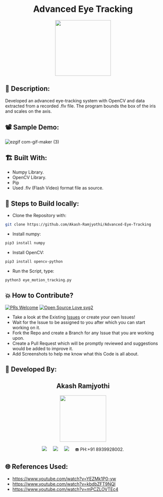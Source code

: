 <h1 align="center">Advanced Eye Tracking</h1>

<p align="center">
<img src="https://user-images.githubusercontent.com/54114888/139264022-dfbc4e53-972d-46ea-a460-cafdca229e2c.png" width="180" height="180">
</p>

## 📜 Description:
Developed an advanced eye-tracking system with OpenCV and data extracted from a recorded .flv file. The program bounds the box of the iris and scales on the axis.

## 📽 Sample Demo:
![ezgif com-gif-maker (3)](https://user-images.githubusercontent.com/54114888/94371563-20226c80-0115-11eb-98ed-23562a0db853.gif)


## 🏗 Built With:
 - Numpy Library.
 - OpenCV Library.
 - Pip
 - Used .flv (Flash Video) format file as source.

## 🧪 Steps to Build locally:
- Clone the Repository with: 
```bash 
git clone https://github.com/Akash-Ramjyothi/Advanced-Eye-Tracking
```
- Install numpy: 
```bash
pip3 install numpy
```
- Install OpenCV: 
```bash
pip3 install opencv-python
```
- Run the Script, type: 
```bash
python3 eye_motion_tracking.py
```

## 💥 How to Contribute?

[![PRs Welcome](https://img.shields.io/badge/PRs-welcome-brightgreen.svg?style=flat-square)](http://makeapullrequest.com)
[![Open Source Love svg2](https://badges.frapsoft.com/os/v2/open-source.svg?v=103)](https://github.com/ellerbrock/open-source-badges/) 

- Take a look at the Existing [Issues](https://github.com/Akash-Ramjyothi/Advanced-Eye-Tracking/issues) or create your own Issues!
- Wait for the Issue to be assigned to you after which you can start working on it.
- Fork the Repo and create a Branch for any Issue that you are working upon.
- Create a Pull Request which will be promptly reviewed and suggestions would be added to improve it.
- Add Screenshots to help me know what this Code is all about.

## 👦 Developed By:
<h2 align="center">Akash Ramjyothi</h2>
<p align="center">
  <a href="https://github.com/Akash-Ramjyothi"><img src="https://avatars.githubusercontent.com/u/54114888?v=4" width=150px height=150px /></a> 
    
<p align="center">
  <a target="_blank"href="https://www.linkedin.com/in/akash-ramjyothi/"><img src="https://img.shields.io/badge/linkedin-%230077B5.svg?&style=for-the-badge&logo=linkedin&logoColor=white" /></a>&nbsp;&nbsp;&nbsp;&nbsp;
  <a href="mailto:akash.ramjyothi@gmail.com?subject=Hello%20Akash,%20From%20Github"><img src="https://img.shields.io/badge/gmail-%23D14836.svg?&style=for-the-badge&logo=gmail&logoColor=white" /></a>&nbsp;&nbsp;&nbsp;&nbsp;
  <a href="https://www.instagram.com/akash.ramjyothi/"><img src="https://img.shields.io/badge/instagram-%23D14836.svg?&style=for-the-badge&logo=instagram&logoColor=pink" /></a>&nbsp;&nbsp;&nbsp;&nbsp;
  ☎️ PH:+91 8939928002.
</p>

## 🌐 References Used:
- https://www.youtube.com/watch?v=YEZMk1P0-yw
- https://www.youtube.com/watch?v=kbdbZFT9NQI
- https://www.youtube.com/watch?v=mPCZLOVTEc4
